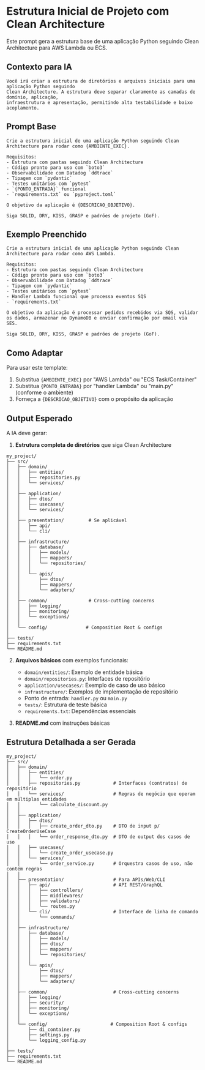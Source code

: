 # Estrutura Inicial de Projeto com Clean Architecture

Este prompt gera a estrutura base de uma aplicação Python seguindo Clean Architecture para AWS Lambda ou ECS.

## Contexto para IA

```
Você irá criar a estrutura de diretórios e arquivos iniciais para uma aplicação Python seguindo
Clean Architecture. A estrutura deve separar claramente as camadas de domínio, aplicação, 
infraestrutura e apresentação, permitindo alta testabilidade e baixo acoplamento.
```

## Prompt Base

```
Crie a estrutura inicial de uma aplicação Python seguindo Clean Architecture para rodar como {AMBIENTE_EXEC}.

Requisitos:
- Estrutura com pastas seguindo Clean Architecture
- Código pronto para uso com `boto3`
- Observabilidade com Datadog `ddtrace`
- Tipagem com `pydantic`
- Testes unitários com `pytest`
- `{PONTO_ENTRADA}` funcional
- `requirements.txt` ou `pyproject.toml`

O objetivo da aplicação é {DESCRICAO_OBJETIVO}.

Siga SOLID, DRY, KISS, GRASP e padrões de projeto (GoF).
```

## Exemplo Preenchido

```
Crie a estrutura inicial de uma aplicação Python seguindo Clean Architecture para rodar como AWS Lambda.

Requisitos:
- Estrutura com pastas seguindo Clean Architecture
- Código pronto para uso com `boto3`
- Observabilidade com Datadog `ddtrace`
- Tipagem com `pydantic`
- Testes unitários com `pytest`
- Handler Lambda funcional que processa eventos SQS
- `requirements.txt`

O objetivo da aplicação é processar pedidos recebidos via SQS, validar os dados, armazenar no DynamoDB e enviar confirmação por email via SES.

Siga SOLID, DRY, KISS, GRASP e padrões de projeto (GoF).
```

## Como Adaptar

Para usar este template:

1. Substitua `{AMBIENTE_EXEC}` por "AWS Lambda" ou "ECS Task/Container"
2. Substitua `{PONTO_ENTRADA}` por "handler Lambda" ou "main.py" (conforme o ambiente)
3. Forneça a `{DESCRICAO_OBJETIVO}` com o propósito da aplicação

## Output Esperado

A IA deve gerar:

1. **Estrutura completa de diretórios** que siga Clean Architecture
```
my_project/
├── src/
│   ├── domain/
│   │   ├── entities/
│   │   ├── repositories.py
│   │   └── services/
│   │
│   ├── application/
│   │   ├── dtos/
│   │   ├── usecases/
│   │   └── services/
│   │
│   ├── presentation/         # Se aplicável
│   │   ├── api/
│   │   └── cli/
│   │
│   ├── infrastructure/
│   │   ├── database/
│   │   │   ├── models/
│   │   │   ├── mappers/
│   │   │   └── repositories/
│   │   │
│   │   └── apis/
│   │       ├── dtos/
│   │       ├── mappers/
│   │       └── adapters/
│   │
│   ├── common/               # Cross-cutting concerns
│   │   ├── logging/
│   │   ├── monitoring/
│   │   └── exceptions/
│   │
│   └── config/              # Composition Root & configs
│
├── tests/
├── requirements.txt
└── README.md
```

2. **Arquivos básicos** com exemplos funcionais:
   - `domain/entities/`: Exemplo de entidade básica
   - `domain/repositories.py`: Interfaces de repositório
   - `application/usecases/`: Exemplo de caso de uso básico
   - `infrastructure/`: Exemplos de implementação de repositório
   - Ponto de entrada: `handler.py` ou `main.py`
   - `tests/`: Estrutura de teste básica
   - `requirements.txt`: Dependências essenciais

3. **README.md** com instruções básicas

## Estrutura Detalhada a ser Gerada

```
my_project/
├── src/
│   ├── domain/
│   │   ├── entities/
│   │   │   └── order.py
│   │   ├── repositories.py            # Interfaces (contratos) de repositório
│   │   └── services/                  # Regras de negócio que operam em múltiplas entidades
│   │       └── calculate_discount.py
│   │
│   ├── application/
│   │   ├── dtos/
│   │   │   ├── create_order_dto.py    # DTO de input p/ CreateOrderUseCase
│   │   │   └── order_response_dto.py  # DTO de output dos casos de uso
│   │   ├── usecases/
│   │   │   └── create_order_usecase.py
│   │   └── services/
│   │       └── order_service.py       # Orquestra casos de uso, não contém regras
│   │
│   ├── presentation/                  # Para APIs/Web/CLI
│   │   ├── api/                       # API REST/GraphQL
│   │   │   ├── controllers/
│   │   │   ├── middlewares/
│   │   │   ├── validators/
│   │   │   └── routes.py
│   │   └── cli/                       # Interface de linha de comando
│   │       └── commands/
│   │
│   ├── infrastructure/
│   │   ├── database/
│   │   │   ├── models/
│   │   │   ├── dtos/
│   │   │   ├── mappers/
│   │   │   └── repositories/
│   │   │
│   │   └── apis/
│   │       ├── dtos/
│   │       ├── mappers/
│   │       └── adapters/
│   │
│   ├── common/                        # Cross-cutting concerns
│   │   ├── logging/
│   │   ├── security/
│   │   ├── monitoring/
│   │   └── exceptions/
│   │
│   └── config/                       # Composition Root & configs
│       ├── di_container.py
│       ├── settings.py
│       └── logging_config.py
│
├── tests/
├── requirements.txt
└── README.md
``` 